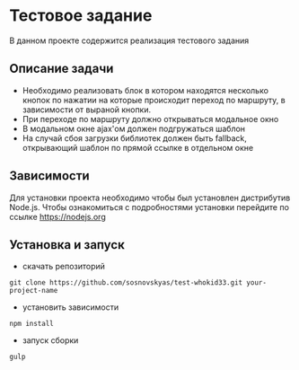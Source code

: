 # Тестовое задание
В данном проекте содержится реализация тестового задания

## Описание задачи
- Необходимо реализовать блок в котором находятся несколько кнопок по нажатии на которые происходит переход по маршруту, в зависимости от выраной кнопки. 
- При переходе по маршруту должно открываться модальное окно
- В модальном окне ajax'ом должен подгружаться шаблон
- На случай сбоя загрузки библиотек должен быть fallback, открывающий шаблон по прямой ссылке в отдельном окне

## Зависимости
Для установки проекта необходимо чтобы был установлен дистрибутив Node.js. Чтобы ознакомиться с подробностями установки перейдите по ссылке https://nodejs.org

## Установка и запуск
- скачать репозиторий
```
git clone https://github.com/sosnovskyas/test-whokid33.git your-project-name
```
- установить зависимости
```
npm install
```
- запуск сборки
```
gulp
```